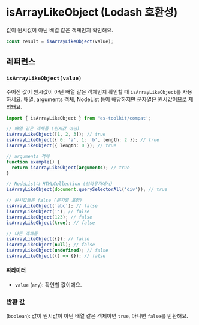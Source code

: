 # isArrayLikeObject (Lodash 호환성)

값이 원시값이 아닌 배열 같은 객체인지 확인해요.

```typescript
const result = isArrayLikeObject(value);
```

## 레퍼런스

### `isArrayLikeObject(value)`

주어진 값이 원시값이 아닌 배열 같은 객체인지 확인할 때 `isArrayLikeObject`를 사용하세요. 배열, arguments 객체, NodeList 등이 해당하지만 문자열은 원시값이므로 제외돼요.

```typescript
import { isArrayLikeObject } from 'es-toolkit/compat';

// 배열 같은 객체들 (원시값 아님)
isArrayLikeObject([1, 2, 3]); // true
isArrayLikeObject({ 0: 'a', 1: 'b', length: 2 }); // true
isArrayLikeObject({ length: 0 }); // true

// arguments 객체
function example() {
  return isArrayLikeObject(arguments); // true
}

// NodeList나 HTMLCollection (브라우저에서)
isArrayLikeObject(document.querySelectorAll('div')); // true

// 원시값들은 false (문자열 포함)
isArrayLikeObject('abc'); // false
isArrayLikeObject(''); // false
isArrayLikeObject(123); // false
isArrayLikeObject(true); // false

// 다른 객체들
isArrayLikeObject({}); // false
isArrayLikeObject(null); // false
isArrayLikeObject(undefined); // false
isArrayLikeObject(() => {}); // false
```

#### 파라미터

- `value` (`any`): 확인할 값이에요.

### 반환 값

(`boolean`): 값이 원시값이 아닌 배열 같은 객체이면 `true`, 아니면 `false`를 반환해요.
